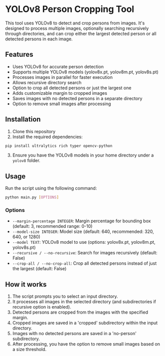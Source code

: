# YOLOv8 Person Cropping Tool

This tool uses YOLOv8 to detect and crop persons from images. It's designed to process multiple images, optionally searching recursively through directories, and can crop either the largest detected person or all detected persons in each image.

## Features

- Uses YOLOv8 for accurate person detection
- Supports multiple YOLOv8 models (yolov8x.pt, yolov8m.pt, yolov8s.pt)
- Processes images in parallel for faster execution
- Allows recursive directory search
- Option to crop all detected persons or just the largest one
- Adds customizable margin to cropped images
- Saves images with no detected persons in a separate directory
- Option to remove small images after processing

## Installation

1. Clone this repository
2. Install the required dependencies:

```bash
pip install ultralytics rich typer opencv-python
```

3. Ensure you have the YOLOv8 models in your home directory under a `yolov8` folder.

## Usage

Run the script using the following command:

```bash
python main.py [OPTIONS]
```

### Options

- `--margin-percentage INTEGER`: Margin percentage for bounding box (default: 3, recommended range: 0-10)
- `--model-size INTEGER`: Model size (default: 640, recommended: 320, 640, or 1280)
- `--model TEXT`: YOLOv8 model to use (options: yolov8x.pt, yolov8m.pt, yolov8s.pt)
- `--recursive / --no-recursive`: Search for images recursively (default: False)
- `--crop-all / --no-crop-all`: Crop all detected persons instead of just the largest (default: False)

## How it works

1. The script prompts you to select an input directory.
2. It processes all images in the selected directory (and subdirectories if recursive option is enabled).
3. Detected persons are cropped from the images with the specified margin.
4. Cropped images are saved in a 'cropped' subdirectory within the input directory.
5. Images with no detected persons are saved in a 'no-person' subdirectory.
6. After processing, you have the option to remove small images based on a size threshold.
